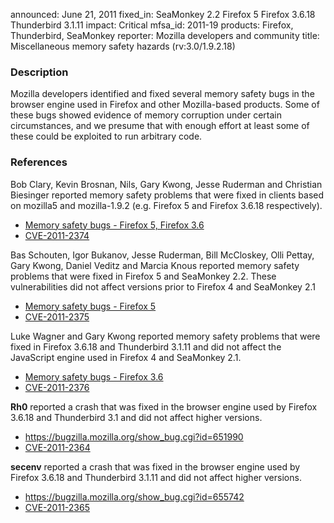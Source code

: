 announced: June 21, 2011
fixed_in: SeaMonkey 2.2
          Firefox 5
          Firefox 3.6.18
          Thunderbird 3.1.11
impact: Critical
mfsa_id: 2011-19
products: Firefox, Thunderbird, SeaMonkey
reporter: Mozilla developers and community
title: Miscellaneous memory safety hazards (rv:3.0/1.9.2.18)

<h3>Description</h3>

<p>Mozilla developers identified and fixed several memory safety bugs
in the browser engine used in Firefox and other Mozilla-based
products. Some of these bugs showed evidence of memory corruption
under certain circumstances, and we presume that with enough effort at
least some of these could be exploited to run arbitrary code.</p>

<h3>References</h3>

<p>Bob Clary, Kevin Brosnan, Nils, Gary Kwong, Jesse Ruderman and
Christian Biesinger reported memory safety problems that were fixed in
clients based on mozilla5 and mozilla-1.9.2 (e.g. Firefox 5 and
Firefox 3.6.18 respectively).</p>
<ul>
  <li><a href="https://bugzilla.mozilla.org/buglist.cgi?bug_id=642734,642338,639648,646662,645572,629858,626262,643051">Memory safety bugs - Firefox 5, Firefox 3.6</a></li>
  <li><a class="ex-ref" href="http://cve.mitre.org/cgi-bin/cvename.cgi?name=CVE-2011-2374">CVE-2011-2374</a></li>
</ul>

<p>Bas Schouten, Igor Bukanov, Jesse Ruderman, Bill McCloskey, Olli
Pettay, Gary Kwong, Daniel Veditz and Marcia Knous reported memory
safety problems that were fixed in Firefox 5 and SeaMonkey 2.2. These
vulnerabilities did not affect versions prior to Firefox 4 and SeaMonkey 2.1</p>
<ul>
  <li><a href="https://bugzilla.mozilla.org/buglist.cgi?bug_id=648705,643927,654015,653238,653026,652401,643839,597162,648022">Memory safety bugs - Firefox 5</a></li>
  <li><a class="ex-ref" href="http://cve.mitre.org/cgi-bin/cvename.cgi?name=CVE-2011-2375">CVE-2011-2375</a></li>
</ul>

<p>Luke Wagner and Gary Kwong reported memory safety problems that
were fixed in Firefox 3.6.18 and Thunderbird 3.1.11 and did not affect
the JavaScript engine used in Firefox 4 and SeaMonkey 2.1.</p>
<ul>
  <li><a href="https://bugzilla.mozilla.org/buglist.cgi?bug_id=650874,635235">Memory safety bugs - Firefox 3.6</a></li>
  <li><a class="ex-ref" href="http://cve.mitre.org/cgi-bin/cvename.cgi?name=CVE-2011-2376">CVE-2011-2376</a></li>
</ul>

<p><b>Rh0</b> reported a crash that was fixed in the browser engine used by
Firefox 3.6.18 and Thunderbird 3.1 and did not affect higher versions.</p>
<ul>
  <li><a href="https://bugzilla.mozilla.org/show_bug.cgi?id=651990">https://bugzilla.mozilla.org/show_bug.cgi?id=651990</a></li>
  <li><a class="ex-ref" href="http://cve.mitre.org/cgi-bin/cvename.cgi?name=CVE-2011-2364">CVE-2011-2364</a></li>
</ul>

<p><b>secenv</b> reported a crash that was fixed in the browser engine used by
Firefox 3.6.18 and Thunderbird 3.1.11 and did not affect higher versions.</p>
<ul>
  <li><a href="https://bugzilla.mozilla.org/show_bug.cgi?id=655742">https://bugzilla.mozilla.org/show_bug.cgi?id=655742</a></li>
  <li><a class="ex-ref" href="http://cve.mitre.org/cgi-bin/cvename.cgi?name=CVE-2011-2365">CVE-2011-2365</a></li>
</ul>




